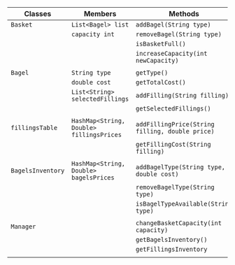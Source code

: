 
| Classes           | Members                                  | Methods                                         |
|-------------------|------------------------------------------|-------------------------------------------------|
| `Basket`          | `List<Bagel> list`                       | `addBagel(String type)`                         |
|                   | `capacity int`                           | `removeBagel(String type)`                      |
|                   |                                          | `isBasketFull()`                                |
|                   |                                          | `increaseCapacity(int newCapacity)`             |
|                   |                                          |                                                 |
| `Bagel`           | `String type`                            | `getType()`                                     |
|                   | `double cost`                            | `getTotalCost()`                                |
|                   | `List<String> selectedFillings`          | `addFilling(String filling)`                    |
|                   |                                          | `getSelectedFillings()`                         |
|                   |                                          |                                                 |
| `fillingsTable`   | `HashMap<String, Double> fillingsPrices` | `addFillingPrice(String filling, double price)` |
|                   |                                          | `getFillingCost(String filling)`                |
|                   |                                          |                                                 |
| `BagelsInventory` | `HashMap<String, Double> bagelsPrices`   | `addBagelType(String type, double cost)`        |
|                   |                                          | `removeBagelType(String type)`                  |
|                   |                                          | `isBagelTypeAvailable(String type)`             |
|                   |                                          |                                                 |
| `Manager`         |                                          | `changeBasketCapacity(int capacity)`            |
|                   |                                          | `getBagelsInventory()`                          |
|                   |                                          | `getFillingsInventory`                          |
|                   |                                          |                                                 |



